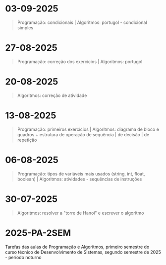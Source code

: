 # 03-09-2025
> Programação: condicionais 
| Algoritmos: portugol - condicional simples

# 27-08-2025
> Programação: correção dos exercícios
| Algoritmos: portugol

# 20-08-2025
> Algoritmos: correção de atividade

# 13-08-2025
> Programação: primeiros exercícios
| Algoritmos: diagrama de bloco e quadros + estrutura de operação de sequência | de decisão | de repetição

# 06-08-2025
> Programação: tipos de variáveis mais usados (string, int, float, boolean)
| Algoritmos: atividades - sequências de instruções

# 30-07-2025
> Algoritmos: resolver a "torre de Hanoi" e escrever o algoritmo

# 2025-PA-2SEM
Tarefas das aulas de Programação e Algoritmos, primeiro semestre do curso técnico de Desenvolvimento de Sistemas, segundo semestre de 2025 - período noturno